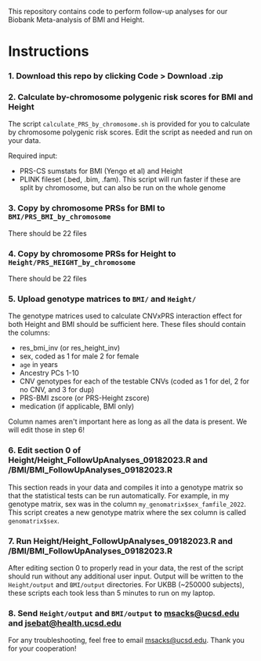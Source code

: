 This repository contains code to perform follow-up analyses for our Biobank Meta-analysis of BMI and Height.

# Instructions

### 1. Download this repo by clicking Code > Download .zip

### 2. Calculate by-chromosome polygenic risk scores for BMI and Height
The script `calculate_PRS_by_chromosome.sh` is provided for you to calculate by chromosome polygenic risk scores. 
Edit the script as needed and run on your data.

Required input:
- PRS-CS sumstats for BMI (Yengo et al) and Height
- PLINK fileset (.bed, .bim, .fam). This script will run faster if these are split by chromosome, but can also be run on the whole genome
### 3. Copy by chromosome PRSs for BMI to `BMI/PRS_BMI_by_chromosome`
There should be 22 files
### 4. Copy by chromosome PRSs for Height to `Height/PRS_HEIGHT_by_chromosome`
There should be 22 files
### 5. Upload genotype matrices to `BMI/` and `Height/`
The genotype matrices used to calculate CNVxPRS interaction effect for both Height and BMI should be sufficient here. These files should contain the columns:
- res_bmi_inv (or res_height_inv)
- sex, coded as 1 for male 2 for female
- `age` in years
- Ancestry PCs 1-10
- CNV genotypes for each of the testable CNVs (coded as 1 for del, 2 for no CNV, and 3 for dup)
- PRS-BMI zscore (or PRS-Height zscore)
- medication (if applicable, BMI only)

Column names aren't important here as long as all the data is present. We will edit those in step 6!

### 6. Edit section 0 of Height/Height_FollowUpAnalyses_09182023.R and /BMI/BMI_FollowUpAnalyses_09182023.R
This section reads in your data and compiles it into a genotype matrix so that the statistical tests can be run automatically. 
For example, in my genotype matrix, sex was in the column `my_genomatrix$sex_famfile_2022`. This script creates a new genotype matrix where the sex column is called `genomatrix$sex`. 

### 7. Run Height/Height_FollowUpAnalyses_09182023.R and /BMI/BMI_FollowUpAnalyses_09182023.R
After editing section 0 to properly read in your data, the rest of the script should run without any additional user input.
Output will be written to the `Height/output` and `BMI/output` directories.
For UKBB (~250000 subjects), these scripts each took less than 5 minutes to run on my laptop. 

### 8. Send `Height/output` and `BMI/output` to msacks@ucsd.edu and jsebat@health.ucsd.edu
For any troubleshooting, feel free to email msacks@ucsd.edu. Thank you for your cooperation!

